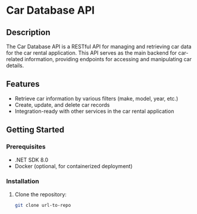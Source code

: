 # Car Database API

## Description
The Car Database API is a RESTful API for managing and retrieving car data for the car rental application. This API serves as the main backend for car-related information, providing endpoints for accessing and manipulating car details.

## Features
- Retrieve car information by various filters (make, model, year, etc.)
- Create, update, and delete car records
- Integration-ready with other services in the car rental application

## Getting Started
### Prerequisites
- .NET SDK 8.0
- Docker (optional, for containerized deployment)

### Installation
1. Clone the repository:
   ```bash
   git clone url-to-repo